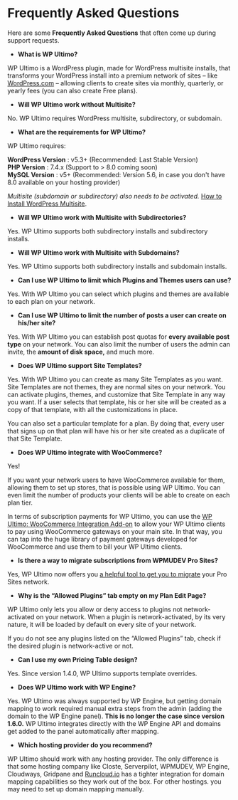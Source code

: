 # Frequently Asked Questions

Here are some **Frequently Asked Questions** that often come up during support requests.

  * **What is WP Ultimo?**

WP Ultimo is a WordPress plugin, made for WordPress multisite installs, that transforms your WordPress install into a premium network of sites – like [WordPress.com](https://WordPress.com) – allowing clients to create sites via monthly, quarterly, or yearly fees (you can also create Free plans).

  * **Will WP Ultimo work without Multisite?**

No. WP Ultimo requires WordPress multisite, subdirectory, or subdomain.

  * **What are the requirements for WP Ultimo?**

WP Ultimo requires:

**WordPress Version** : v5.3+ (Recommended: Last Stable Version)  
**PHP Version** : 7.4.x (Support to > 8.0 coming soon)  
**MySQL Version** : v5+ (Recommended: Version 5.6, in case you don't have 8.0 available on your hosting provider)

_Multisite (subdomain or subdirectory) also needs to be activated._ [How to Install WordPress Multisite](https://support.delta.nextpress.co/hc/wp-ultimo/articles/1677127280-how-do-i-install-word_press-multisite).

  * **Will WP Ultimo work with Multisite with Subdirectories?**

Yes. WP Ultimo supports both subdirectory installs and subdirectory installs.

  * **Will WP Ultimo work with Multisite with Subdomains?**

Yes. WP Ultimo supports both subdirectory installs and subdomain installs.

  * **Can I use WP Ultimo to limit which Plugins and Themes users can use?**

Yes. With WP Ultimo you can select which plugins and themes are available to each plan on your network.

  * **Can I use WP Ultimo to limit the number of posts a user can create on his/her site?**

Yes. With WP Ultimo you can establish post quotas for **every available post type** on your network. You can also limit the number of users the admin can invite, the **amount of disk space,** and much more.

  * **Does WP Ultimo support Site Templates?**

Yes. With WP Ultimo you can create as many Site Templates as you want. Site Templates are not themes, they are normal sites on your network. You can activate plugins, themes, and customize that Site Template in any way you want. If a user selects that template, his or her site will be created as a copy of that template, with all the customizations in place.

You can also set a particular template for a plan. By doing that, every user that signs up on that plan will have his or her site created as a duplicate of that Site Template.

  * **Does WP Ultimo integrate with WooCommerce?**

Yes!

If you want your network users to have WooCommerce available for them, allowing them to set up stores, that is possible using WP Ultimo. You can even limit the number of products your clients will be able to create on each plan tier.

In terms of subscription payments for WP Ultimo, you can use the [WP Ultimo: WooCommerce Integration Add-on](https://wpultimo.com/addons/wp-ultimo-woocommerce/) to allow your WP Ultimo clients to pay using WooCommerce gateways on your main site. In that way, you can tap into the huge library of payment gateways developed for WooCommerce and use them to bill your WP Ultimo clients.

  * **Is there a way to migrate subscriptions from WPMUDEV Pro Sites?**

Yes, WP Ultimo now offers you [a helpful tool to get you to migrate](https://wpultimo.com/addons/wp-ultimo-pro-sites-migrator/) your Pro Sites network.

  * **Why is the “Allowed Plugins” tab empty on my Plan Edit Page?**

WP Ultimo only lets you allow or deny access to plugins not network-activated on your network. When a plugin is network-activated, by its very nature, it will be loaded by default on every site of your network.

If you do not see any plugins listed on the “Allowed Plugins” tab, check if the desired plugin is network-active or not.

  * **Can I use my own Pricing Table design?**

Yes. Since version 1.4.0, WP Ultimo supports template overrides.

  * **Does WP Ultimo work with WP Engine?**

Yes. WP Ultimo was always supported by WP Engine, but getting domain mapping to work required manual extra steps from the admin (adding the domain to the WP Engine panel). **This is no longer the case since version 1.6.0.** WP Ultimo integrates directly with the WP Engine API and domains get added to the panel automatically after mapping.

  * **Which hosting provider do you recommend?**

WP Ultimo should work with any hosting provider. The only difference is that some hosting company like Closte, Serverpilot, WPMUDEV, WP Engine, Cloudways, Gridpane and [Runcloud.io](http://Runcloud.io) has a tighter integration for domain mapping capabilities so they work out of the box. For other hostings. you may need to set up domain mapping manually.
